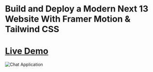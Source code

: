 # Build and Deploy a Modern Next 13 Website With Framer Motion & Tailwind CSS

# [Live Demo](https://project-metaverse-pi.vercel.app/)

![Chat Application](https://i.ibb.co/sbSHWH0/Thumbnail-1.png)


